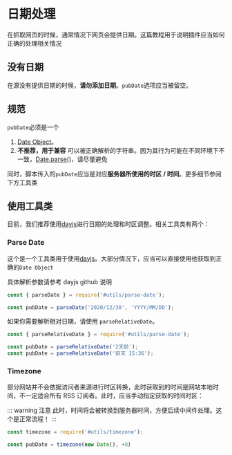 # 日期处理

在抓取网页的时候，通常情况下网页会提供日期。这篇教程用于说明插件应当如何正确的处理相关情况

## 没有日期

在源没有提供日期的时候，**请勿添加日期**。`pubDate`选项应当被留空。

## 规范

`pubDate`必须是一个

1.  [Date Object](https://developer.mozilla.org/en-US/docs/Web/JavaScript/Reference/Global_Objects/Date)。
2.  **不推荐，用于兼容** 可以被正确解析的字符串。因为其行为可能在不同环境下不一致，[Date.parse()](https://developer.mozilla.org/en-US/docs/Web/JavaScript/Reference/Global_Objects/Date/parse)，请尽量避免

同时，脚本传入的`pubDate`应当是对应**服务器所使用的时区 / 时间**。更多细节参阅下方工具类

## 使用工具类

目前，我们推荐使用[dayjs](https://github.com/iamkun/dayjs)进行日期的处理和时区调整。相关工具类有两个：

### Parse Date

这个是一个工具类用于使用[dayjs](https://github.com/iamkun/dayjs)。大部分情况下，应当可以直接使用他获取到正确的`Date Object`

具体解析参数请参考 dayjs github 说明

```javascript
const { parseDate } = require('#utils/parse-date');

const pubDate = parseDate('2020/12/30', 'YYYY/MM/DD');
```

如果你需要解析相对日期，请使用 `parseRelativeDate`。

```javascript
const { parseRelativeDate } = require('#utils/parse-date');

const pubDate = parseRelativeDate('2天前');
const pubDate = parseRelativeDate('前天 15:36');
```

### Timezone

部分网站并不会依据访问者来源进行时区转换，此时获取到的时间是网站本地时间，不一定适合所有 RSS 订阅者。此时，应当手动指定获取的时间时区：

::: warning 注意
此时，时间将会被转换到服务器时间，方便后续中间件处理。这个是正常流程！
:::

```javascript
const timezone = require('#utils/timezone');

const pubDate = timezone(new Date(), +8)
```

